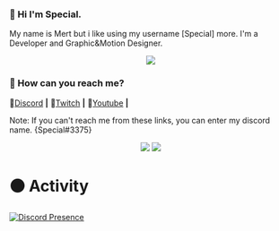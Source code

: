 ### 💎 Hi I'm Special.

My name is Mert but i like using my username [Special] more.
I'm a Developer and Graphic&Motion Designer.


<div align="center">
    <img src="https://komarev.com/ghpvc/?username=the-special&color=dc143c"/>
</div>

### 💎 How can you reach me?

🌟[Discord][Discord]  **|**
🌟[Twitch][Twitch] **|**
🌟[Youtube][Youtube] **|**


[Discord]: https://discord.com/users/539874816820379648

[Twitch]: https://www.twitch.tv/imspecial0

[Youtube]: https://www.youtube.com/channel/UCMqKuanMFHUT7d4B1NgzW8A

Note: If you can't reach me from these links, you can enter my discord name. {Special#3375}

<p align="center">
    <img src="https://github-readme-stats.vercel.app/api?username=The-Special&show_icons=true&hide_title=true&theme=radical&text_color=FF9DD9&count_private=true&include_all_commits=true&hide_border=true" />
    <img src="https://github-readme-stats.vercel.app/api/top-langs/?username=The-Special&layout=compact&text_color=FF9DD9&title_color=FF9DD9&bg_color=141321&count_private=true&include_all_commits=true&hide_border=true&langs_count=10" />
</p>

# ⚫ Activity
[![Discord Presence](https://lanyard-profile-readme.vercel.app/api/539874816820379648)](https://discord.com/users/539874816820379648)



